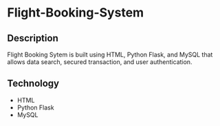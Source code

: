 # Flight-Booking-System
## Description
Flight Booking Sytem is built using HTML, Python Flask, and MySQL that allows data search, secured transaction, and user authentication.

## Technology
* HTML
* Python Flask
* MySQL
